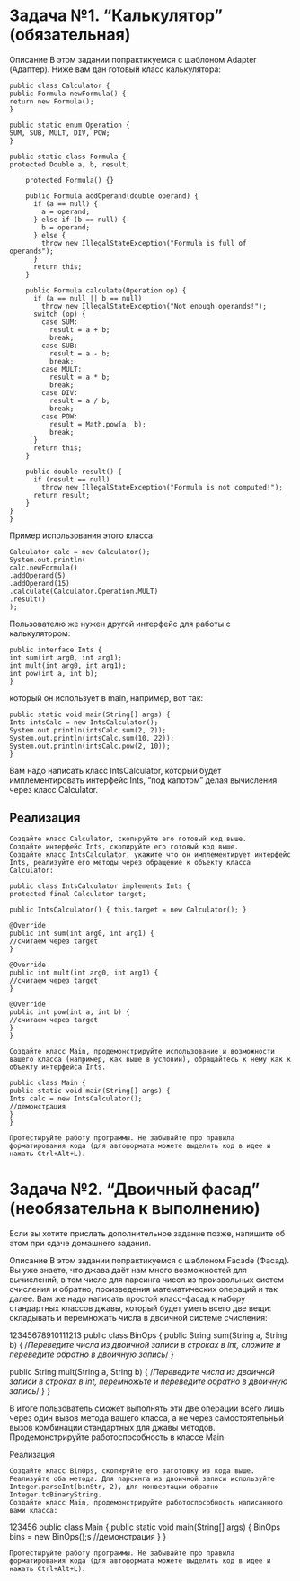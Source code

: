 # Задача №1. “Калькулятор” (обязательная)

Описание
В этом задании попрактикуемся с шаблоном Adapter (Адаптер). Ниже вам дан готовый класс калькулятора:

```
public class Calculator {
public Formula newFormula() {
return new Formula();
}

public static enum Operation {
SUM, SUB, MULT, DIV, POW;
}

public static class Formula {
protected Double a, b, result;

    protected Formula() {}

    public Formula addOperand(double operand) {
      if (a == null) {
        a = operand;
      } else if (b == null) {
        b = operand;
      } else {
        throw new IllegalStateException("Formula is full of operands");
      }
      return this;
    }

    public Formula calculate(Operation op) {
      if (a == null || b == null)
        throw new IllegalStateException("Not enough operands!");
      switch (op) {
        case SUM:
          result = a + b;
          break;
        case SUB:
          result = a - b;
          break;
        case MULT:
          result = a * b;
          break;
        case DIV:
          result = a / b;
          break;
        case POW:
          result = Math.pow(a, b);
          break;
      }
      return this;
    }

    public double result() {
      if (result == null)
        throw new IllegalStateException("Formula is not computed!");
      return result;
    }
}
}
```
Пример использования этого класса:

```
Calculator calc = new Calculator();
System.out.println(
calc.newFormula()
.addOperand(5)
.addOperand(15)
.calculate(Calculator.Operation.MULT)
.result()
);
```
Пользователю же нужен другой интерфейс для работы с калькулятором:

```
public interface Ints {
int sum(int arg0, int arg1);
int mult(int arg0, int arg1);
int pow(int a, int b);
}
```
который он использует в main, например, вот так:

```
public static void main(String[] args) {
Ints intsCalc = new IntsCalculator();
System.out.println(intsCalc.sum(2, 2));
System.out.println(intsCalc.sum(10, 22));
System.out.println(intsCalc.pow(2, 10));
}
```
Вам надо написать класс IntsCalculator, который будет имплементировать интерфейс Ints, “под капотом” делая вычисления через класс Calculator.

## Реализация

    Создайте класс Calculator, скопируйте его готовый код выше.
    Создайте интерфейс Ints, скопируйте его готовый код выше.
    Создайте класс IntsCalculator, укажите что он имплементирует интерфейс Ints, реализуйте его методы через обращение к объекту класса Calculator:

```
public class IntsCalculator implements Ints {
protected final Calculator target;

public IntsCalculator() { this.target = new Calculator(); }

@Override
public int sum(int arg0, int arg1) {
//считаем через target
}

@Override
public int mult(int arg0, int arg1) {
//считаем через target
}

@Override
public int pow(int a, int b) {
//считаем через target
}
}
```
    Создайте класс Main, продемонстрируйте использование и возможности вашего класса (например, как выше в условии), обращайтесь к нему как к объекту интерфейса Ints.

```
public class Main {
public static void main(String[] args) {
Ints calc = new IntsCalculator();
//демонстрация
}
}
```
    Протестируйте работу программы. Не забывайте про правила форматирования кода (для автоформата можете выделить код в идее и нажать Ctrl+Alt+L).

# Задача №2. “Двоичный фасад” (необязательна к выполнению)

Если вы хотите прислать дополнительное задание позже, напишите об этом при сдаче домашнего задания.

Описание
В этом задании попрактикуемся с шаблоном Facade (Фасад). Вы уже знаете, что джава даёт нам много возможностей для вычислений, в том числе для парсинга чисел из произвольных систем счисления и обратно, произведения математических операций и так далее. Вам же надо написать простой класс-фасад к набору стандартных классов джавы, который будет уметь всего две вещи: складывать и перемножать числа в двоичной системе счисления:

12345678910111213
public class BinOps {
public String sum(String a, String b) {
/*Переведите числа из двоичной записи в
строках в int, сложите и переведите
обратно в двоичную запись*/
}

public String mult(String a, String b) {
/*Переведите числа из двоичной записи в
строках в int, перемножьте и переведите
обратно в двоичную запись*/
}
}

В итоге пользователь сможет выполнять эти две операции всего лишь через один вызов метода вашего класса, а не через самостоятельный вызов комбинации стандартных для джавы методов. Продемонстрируйте работоспособность в классе Main.

Реализация

    Создайте класс BinOps, скопируйте его заготовку из кода выше.
    Реализуйте оба метода. Для парсинга из двоичной записи используйте Integer.parseInt(binStr, 2), для конвертации обратно - Integer.toBinaryString.
    Создайте класс Main, продемонстрируйте работоспособность написанного вами класса:

123456
public class Main {
public static void main(String[] args) {
BinOps bins = new BinOps();s
//демонстрация
}
}

    Протестируйте работу программы. Не забывайте про правила форматирования кода (для автоформата можете выделить код в идее и нажать Ctrl+Alt+L).

